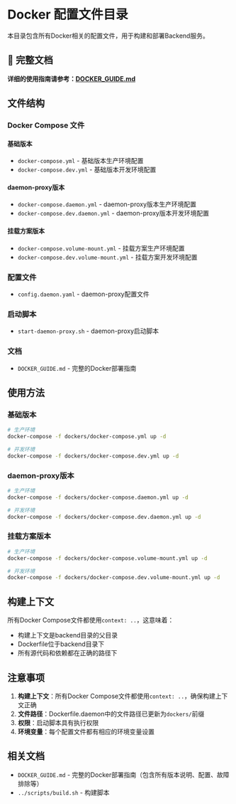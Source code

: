 # Docker 配置文件目录

本目录包含所有Docker相关的配置文件，用于构建和部署Backend服务。

## 📖 完整文档

**详细的使用指南请参考：[DOCKER_GUIDE.md](./DOCKER_GUIDE.md)**

## 文件结构

### Docker Compose 文件

#### 基础版本
- `docker-compose.yml` - 基础版本生产环境配置
- `docker-compose.dev.yml` - 基础版本开发环境配置

#### daemon-proxy版本
- `docker-compose.daemon.yml` - daemon-proxy版本生产环境配置
- `docker-compose.dev.daemon.yml` - daemon-proxy版本开发环境配置

#### 挂载方案版本
- `docker-compose.volume-mount.yml` - 挂载方案生产环境配置
- `docker-compose.dev.volume-mount.yml` - 挂载方案开发环境配置

### 配置文件
- `config.daemon.yaml` - daemon-proxy配置文件

### 启动脚本
- `start-daemon-proxy.sh` - daemon-proxy启动脚本

### 文档
- `DOCKER_GUIDE.md` - 完整的Docker部署指南

## 使用方法

### 基础版本
```bash
# 生产环境
docker-compose -f dockers/docker-compose.yml up -d

# 开发环境
docker-compose -f dockers/docker-compose.dev.yml up -d
```

### daemon-proxy版本
```bash
# 生产环境
docker-compose -f dockers/docker-compose.daemon.yml up -d

# 开发环境
docker-compose -f dockers/docker-compose.dev.daemon.yml up -d
```

### 挂载方案版本
```bash
# 生产环境
docker-compose -f dockers/docker-compose.volume-mount.yml up -d

# 开发环境
docker-compose -f dockers/docker-compose.dev.volume-mount.yml up -d
```

## 构建上下文

所有Docker Compose文件都使用`context: ..`，这意味着：
- 构建上下文是backend目录的父目录
- Dockerfile位于backend目录下
- 所有源代码和依赖都在正确的路径下

## 注意事项

1. **构建上下文**：所有Docker Compose文件都使用`context: ..`，确保构建上下文正确
2. **文件路径**：Dockerfile.daemon中的文件路径已更新为`dockers/`前缀
3. **权限**：启动脚本具有执行权限
4. **环境变量**：每个配置文件都有相应的环境变量设置

## 相关文档

- `DOCKER_GUIDE.md` - 完整的Docker部署指南（包含所有版本说明、配置、故障排除等）
- `../scripts/build.sh` - 构建脚本
